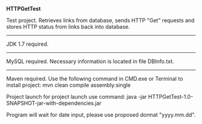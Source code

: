 **HTTPGetTest**

Test project. Retrieves links from database, sends HTTP "Get" requests and stores HTTP status from links back into database.
***
JDK 1.7 required.
***
MySQL required. Necessary information is located in file DBInfo.txt. 
***
Maven required. Use the following command in CMD.exe or Terminal to install project:
mvn clean compile assembly:single

Project launch for project launch use command:
java -jar HTTPGetTest-1.0-SNAPSHOT-jar-with-dependencies.jar

Program will wait for date input, please use proposed dormat "yyyy.mm.dd".
